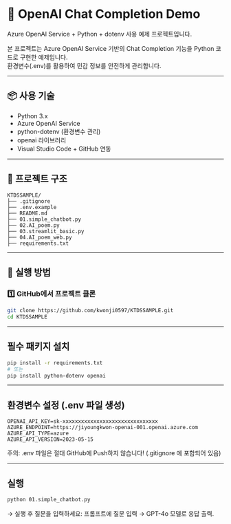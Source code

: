 # 🚀 OpenAI Chat Completion Demo  
Azure OpenAI Service + Python + dotenv 사용 예제 프로젝트입니다.

본 프로젝트는 Azure OpenAI Service 기반의 Chat Completion 기능을 Python 코드로 구현한 예제입니다.  
환경변수(.env)를 활용하여 민감 정보를 안전하게 관리합니다.

---

## 📦 사용 기술

- Python 3.x
- Azure OpenAI Service
- python-dotenv (환경변수 관리)
- openai 라이브러리
- Visual Studio Code + GitHub 연동

---

## 📁 프로젝트 구조

```
KTDSSAMPLE/
├── .gitignore
├── .env.example
├── README.md
├── 01.simple_chatbot.py
├── 02.AI_poem.py
├── 03.streamlit_basic.py
├── 04.AI_poem_web.py
├── requirements.txt
```

---

## 🚀 실행 방법

### 1️⃣ GitHub에서 프로젝트 클론

```bash
git clone https://github.com/kwonji0597/KTDSSAMPLE.git
cd KTDSSAMPLE
```

---

## 필수 패키지 설치

```bash
pip install -r requirements.txt
# 또는
pip install python-dotenv openai
```


---

## 환경변수 설정 (.env 파일 생성)

```env
OPENAI_API_KEY=sk-xxxxxxxxxxxxxxxxxxxxxxxxxxxxxxx
AZURE_ENDPOINT=https://jiyoungkwon-openai-001.openai.azure.com
AZURE_API_TYPE=azure
AZURE_API_VERSION=2023-05-15
```

주의: .env 파일은 절대 GitHub에 Push하지 않습니다!
(.gitignore 에 포함되어 있음)

---

## 실행

```bash
python 01.simple_chatbot.py
```
→ 실행 후 질문을 입력하세요: 프롬프트에 질문 입력 → GPT-4o 모델로 응답 출력.
